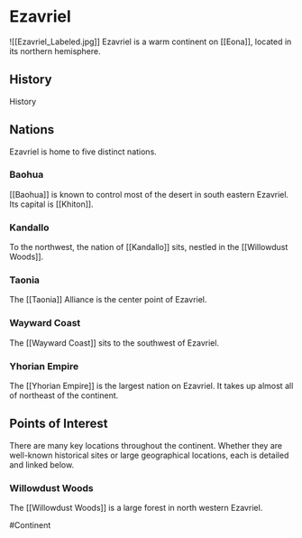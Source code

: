 # Ezavriel

![[Ezavriel_Labeled.jpg]]
Ezavriel is a warm continent on [[Eona]], located in its northern hemisphere. 

## History
History

## Nations
Ezavriel is home to five distinct nations.

### Baohua
[[Baohua]] is known to control most of the desert in south eastern Ezavriel. Its capital is [[Khiton]].

### Kandallo
To the northwest, the nation of [[Kandallo]] sits, nestled in the [[Willowdust Woods]].

### Taonia
The [[Taonia]] Alliance is the center point of Ezavriel. 

### Wayward Coast
The [[Wayward Coast]] sits to the southwest of Ezavriel. 

### Yhorian Empire
The [[Yhorian Empire]] is the largest nation on Ezavriel. It takes up almost all of northeast of the continent. 

## Points of Interest
There are many key locations throughout the continent. Whether they are well-known historical sites or large geographical locations, each is detailed and linked below. 

### Willowdust Woods
The [[Willowdust Woods]] is a large forest in north western Ezavriel. 

#Continent